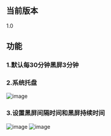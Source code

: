 ## 当前版本
1.0

## 功能
### 1.默认每30分钟黑屏3分钟
### 2.系统托盘
![image](https://github.com/user-attachments/assets/9f2f337f-e2ac-47c0-8493-8c1287cf3a61)
### 3.设置黑屏间隔时间和黑屏持续时间
![image](https://github.com/user-attachments/assets/49f77456-7516-4470-9138-f7ac10298f79)
![image](https://github.com/user-attachments/assets/94c11b10-3700-43f3-82b0-2293a955f0d3)




